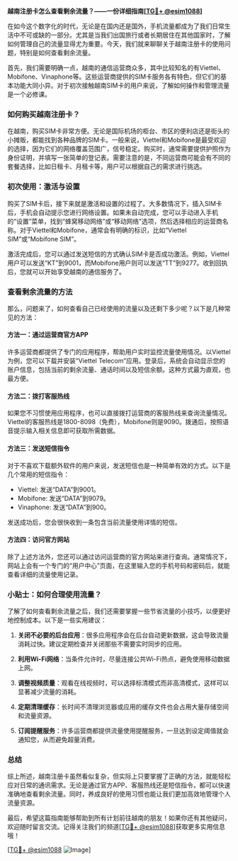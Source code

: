 **越南注册卡怎么查看剩余流量？——一份详细指南[[TG💪+ @esim1088](https://t.me/s/esim1088)]**

在如今这个数字化的时代，无论是在国内还是国外，手机流量都成为了我们日常生活中不可或缺的一部分。尤其是当我们出国旅行或者长期居住在其他国家时，了解如何管理自己的流量显得尤为重要。今天，我们就来聊聊关于越南注册卡的使用问题，特别是如何查看剩余流量。

首先，我们需要明确一点，越南的通信运营商众多，其中比较知名的有Viettel、Mobifone、Vinaphone等。这些运营商提供的SIM卡服务各有特色，但它们的基本功能大同小异。对于初次接触越南SIM卡的用户来说，了解如何操作和管理流量是一个必修课。

### 如何购买越南注册卡？

在越南，购买SIM卡非常方便。无论是国际机场的柜台、市区的便利店还是街头的小摊贩，都能找到各种品牌的SIM卡。一般来说，Viettel和Mobifone是最受欢迎的选择，因为它们的网络覆盖范围广，信号稳定。购买时，通常需要提供护照作为身份证明，并填写一张简单的登记表。需要注意的是，不同运营商可能会有不同的套餐选择，比如日租卡、月租卡等，用户可以根据自己的需求进行挑选。

### 初次使用：激活与设置

购买了SIM卡后，接下来就是激活和设置的过程了。大多数情况下，插入SIM卡后，手机会自动提示您进行网络设置。如果未自动完成，您可以手动进入手机的“设置”菜单，找到“蜂窝移动网络”或“移动网络”选项，然后选择相应的运营商名称。对于Viettel和Mobifone，通常会有明确的标识，比如“Viettel SIM”或“Mobifone SIM”。

激活完成后，您可以通过发送短信的方式确认SIM卡是否成功激活。例如，Viettel用户可以发送“KT”到9001，而Mobifone用户则可以发送“TT”到9277。收到回执后，您就可以开始享受越南的通信服务了。

### 查看剩余流量的方法

那么，问题来了，如何查看自己已经使用的流量以及还剩下多少呢？以下是几种常见的方法：

#### 方法一：通过运营商官方APP

许多运营商都提供了专门的应用程序，帮助用户实时监控流量使用情况。以Viettel为例，您可以下载并安装“Viettel Telecom”应用。登录后，系统会自动显示您的账户信息，包括当前的剩余流量、通话时间以及短信余额。这种方式最为直观，也最方便。

#### 方法二：拨打客服热线

如果您不习惯使用应用程序，也可以直接拨打运营商的客服热线来查询流量情况。Viettel的客服热线是1800-8098（免费），Mobifone则是9090。拨通后，按照语音提示输入相关信息即可获取所需数据。

#### 方法三：发送短信指令

对于不喜欢下载额外软件的用户来说，发送短信也是一种简单有效的方式。以下是几个常用的短信指令：

- Viettel: 发送“DATA”到9001。
- Mobifone: 发送“DATA”到9079。
- Vinaphone: 发送“DATA”到900。

发送成功后，您会很快收到一条包含当前流量使用详情的短信。

#### 方法四：访问官方网站

除了上述方法外，您还可以通过访问运营商的官方网站来进行查询。通常情况下，网站上会有一个专门的“用户中心”页面，在这里输入您的手机号码和密码后，就能查看详细的流量使用记录。

### 小贴士：如何合理使用流量？

了解了如何查看剩余流量之后，我们还需要掌握一些节省流量的小技巧，以便更好地控制成本。以下是一些实用建议：

1. **关闭不必要的后台应用**：很多应用程序会在后台自动更新数据，这会导致流量消耗过快。建议定期检查并关闭那些不需要实时同步的应用。

2. **利用Wi-Fi网络**：当条件允许时，尽量连接公共Wi-Fi热点，避免使用移动数据上网。

3. **调整视频质量**：观看在线视频时，可以选择标清模式而非高清模式，这样可以显著减少流量的消耗。

4. **定期清理缓存**：长时间不清理浏览器或应用的缓存文件也会占用大量存储空间和流量资源。

5. **订阅提醒服务**：许多运营商都提供流量使用提醒服务，一旦达到设定阈值就会通知您，从而避免超量消费。

### 总结

综上所述，越南注册卡虽然看似复杂，但实际上只要掌握了正确的方法，就能轻松应对日常的通讯需求。无论是通过官方APP、客服热线还是短信指令，都可以快速准确地查看剩余流量。同时，养成良好的使用习惯也能让我们更加高效地管理个人流量资源。

最后，希望这篇指南能够帮助到所有计划前往越南的朋友！如果你还有其他疑问，欢迎随时留言交流。记得关注我们的频道[[TG💪+ @esim1088](https://t.me/s/esim1088)]获取更多实用信息哦！

[[TG💪+ @esim1088](https://t.me/s/esim1088) ![Image](https://i.postimg.cc/4NQfJmqS/Snipaste-2025-05-13-00-14-12.png)]